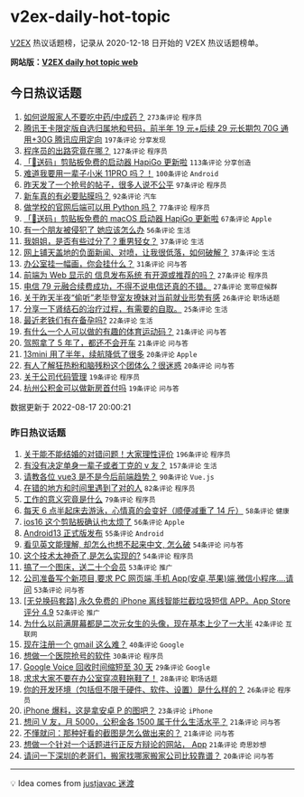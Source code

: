 # v2ex-daily-hot-topic

[V2EX](https://www.v2ex.com/) 热议话题榜，记录从 2020-12-18 日开始的 V2EX 热议话题榜单。

**网站版：[V2EX daily hot topic web](https://boojack.github.io/v2ex-daily-hot-topic-web/)**

## 今日热议话题

<!-- TODAY BEGIN -->

1. [如何说服家人不要吃中药/中成药？](https://www.v2ex.com/t/873407) `273条评论` `程序员`
1. [腾讯王卡限定版自选归属地和号码，前半年 19 元+后续 29 元长期包 70G 通用+30G 腾讯应用定向](https://www.v2ex.com/t/873423) `197条评论` `分享发现`
1. [程序员的出路究竟在哪？](https://www.v2ex.com/t/873394) `127条评论` `程序员`
1. [「🎉送码」剪贴板免费的启动器 HapiGo 更新啦](https://www.v2ex.com/t/873405) `113条评论` `分享创造`
1. [难道我要用一辈子小米 11PRO 吗？！](https://www.v2ex.com/t/873345) `100条评论` `Android`
1. [昨天发了一个抢号的帖子，很多人说不公平](https://www.v2ex.com/t/873363) `97条评论` `程序员`
1. [新车真的有必要贴膜吗？](https://www.v2ex.com/t/873422) `92条评论` `汽车`
1. [做学校的官网后端可以用 Python 吗？](https://www.v2ex.com/t/873408) `77条评论` `程序员`
1. [「🎉送码」剪贴板免费的 macOS 启动器 HapiGo 更新啦](https://www.v2ex.com/t/873444) `67条评论` `Apple`
1. [有一个朋友被侵犯了 她应该怎么办](https://www.v2ex.com/t/873508) `56条评论` `生活`
1. [我姐姐，是否有些过分了？重男轻女？](https://www.v2ex.com/t/873482) `37条评论` `生活`
1. [网上铺天盖地的负面新闻、对喷，让我很低落，如何破解？](https://www.v2ex.com/t/873439) `37条评论` `生活`
1. [办公室挂一幅画，你会挂什么？](https://www.v2ex.com/t/873432) `31条评论` `问与答`
1. [前端为 Web 显示的 信息发布系统 有开源或推荐的吗？](https://www.v2ex.com/t/873561) `27条评论` `程序员`
1. [电信 79 元融合续费成功，不得不说电信还真的不错。](https://www.v2ex.com/t/873347) `27条评论` `宽带症候群`
1. [关于昨天半夜“偷听”老毕登室友撩妹对当前就业形势有感](https://www.v2ex.com/t/873353) `26条评论` `职场话题`
1. [分享一下肾结石的治疗过程，有需要的自取。](https://www.v2ex.com/t/873352) `25条评论` `生活`
1. [最近老铁们有在备孕吗?](https://www.v2ex.com/t/873455) `22条评论` `生活`
1. [有什么一个人可以做的有趣的体育运动码？](https://www.v2ex.com/t/873538) `21条评论` `问与答`
1. [驾照拿了 5 年了，都还不会开车](https://www.v2ex.com/t/873495) `21条评论` `问与答`
1. [13mini 用了半年，续航降低了很多](https://www.v2ex.com/t/873505) `20条评论` `Apple`
1. [有人了解狂热粉和脑残粉这个团体么？很迷惑](https://www.v2ex.com/t/873350) `20条评论` `问与答`
1. [关于公司代码管理](https://www.v2ex.com/t/873420) `19条评论` `程序员`
1. [杭州公积金可以做新房首付吗](https://www.v2ex.com/t/873354) `19条评论` `问与答`

数据更新于 2022-08-17 20:00:21

<!-- TODAY END -->

### 昨日热议话题

<!-- YESTERDAY BEGIN -->

1. [关于能不能结婚的对错问题！大家理性评价](https://www.v2ex.com/t/873232) `196条评论` `程序员`
1. [有没有决定单身一辈子或者丁克的 v 友？](https://www.v2ex.com/t/873126) `157条评论` `生活`
1. [请教各位 vue3 是不是今后前端趋势？](https://www.v2ex.com/t/873134) `90条评论` `Vue.js`
1. [在错的地方和时间里遇到了对的人](https://www.v2ex.com/t/873205) `82条评论` `程序员`
1. [工作的意义究竟是什么](https://www.v2ex.com/t/873279) `79条评论` `程序员`
1. [每天 6 点半起床去游泳，心情真的会变好（顺便减重了 14 斤）](https://www.v2ex.com/t/873142) `58条评论` `健康`
1. [ios16 这个剪贴板确认也太烦了](https://www.v2ex.com/t/873231) `56条评论` `Apple`
1. [Android13 正式版发布](https://www.v2ex.com/t/873099) `55条评论` `Android`
1. [看见英文能理解, 却怎么也想不起来中文, 怎么破](https://www.v2ex.com/t/873171) `54条评论` `问与答`
1. [这个技术太神奇了,是怎么实现的?](https://www.v2ex.com/t/873199) `54条评论` `程序员`
1. [搞了一个图床，送二十个会员](https://www.v2ex.com/t/873228) `53条评论` `推广`
1. [公司准备写个新项目,要求 PC 网页端,手机 App(安卓,苹果)端,微信小程序....请问](https://www.v2ex.com/t/873104) `53条评论` `问与答`
1. [[无兑换码套路] 永久免费的 iPhone 离线智能拦截垃圾短信 APP。App Store 评分 4.9](https://www.v2ex.com/t/873091) `52条评论` `推广`
1. [为什么以前满屏幕都是二次元女生的头像，现在基本上少了一大半](https://www.v2ex.com/t/873266) `42条评论` `互联网`
1. [现在注册一个 gmail 这么难？](https://www.v2ex.com/t/873253) `40条评论` `Google`
1. [想做一个医院抢号的软件](https://www.v2ex.com/t/873144) `30条评论` `程序员`
1. [Google Voice 回收时间缩短至 30 天](https://www.v2ex.com/t/873186) `29条评论` `Google`
1. [求求大家不要在办公室穿凉鞋拖鞋了！](https://www.v2ex.com/t/873288) `28条评论` `职场话题`
1. [你的开发环境（包括但不限于硬件、软件、设置）是什么样的？](https://www.v2ex.com/t/873221) `26条评论` `程序员`
1. [iPhone 爆料，这是拿安卓 P 的图吧？](https://www.v2ex.com/t/873092) `23条评论` `iPhone`
1. [想问 V 友，月 5000，公积金各 1500 属于什么生活水平？](https://www.v2ex.com/t/873263) `21条评论` `问与答`
1. [不懂就问：那种好看的截图是怎么做出来的？](https://www.v2ex.com/t/873245) `21条评论` `问与答`
1. [想做一个针对一个话题进行正反方辩论的网站， App](https://www.v2ex.com/t/873230) `21条评论` `奇思妙想`
1. [请问一下深圳的老哥们，搬家找哪家搬家公司比较靠谱？](https://www.v2ex.com/t/873162) `20条评论` `问与答`

<!-- YESTERDAY END -->

---

💡 Idea comes from [justjavac 迷渡](https://github.com/justjavac/)
